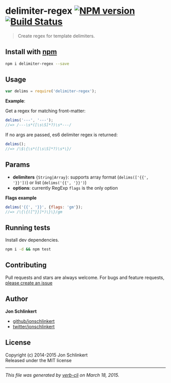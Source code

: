 # delimiter-regex [![NPM version](https://badge.fury.io/js/delimiter-regex.svg)](http://badge.fury.io/js/delimiter-regex)  [![Build Status](https://travis-ci.org/jonschlinkert/delimiter-regex.svg)](https://travis-ci.org/jonschlinkert/delimiter-regex) 

> Create regex for template delimiters.

## Install with [npm](npmjs.org)

```bash
npm i delimiter-regex --save
```


## Usage

```js
var delims = require('delimiter-regex');
```

**Example**:

Get a regex for matching front-matter:

```js
delims('---', '---');
//=> /---\s*([\s\S]*?)\s*---/
```

If no args are passed, es6 delimiter regex is returned:

```js
delims();
//=> /\$\{\s*([\s\S]*?)\s*\}/
```

## Params

- **delimiters** `{String|Array}`: supports array format (`delims(['{{', '}}'])`) or list (`delims('{{', '}}')`)
- **options**: currently RegExp `flags` is the only option

**Flags example**

```js
delims('{{', '}}', {flags: 'gm'});
//=> /\{\{([^}}]*)\}\}/gm
```

## Running tests
Install dev dependencies.

```bash
npm i -d && npm test
```

## Contributing
Pull requests and stars are always welcome. For bugs and feature requests, [please create an issue](https://github.com/jonschlinkert/delimiter-regex/issues)

## Author

**Jon Schlinkert**
 
+ [github/jonschlinkert](https://github.com/jonschlinkert)
+ [twitter/jonschlinkert](http://twitter.com/jonschlinkert) 

## License
Copyright (c) 2014-2015 Jon Schlinkert  
Released under the MIT license

***

_This file was generated by [verb-cli](https://github.com/assemble/verb-cli) on March 18, 2015._
<!-- deps:mocha -->